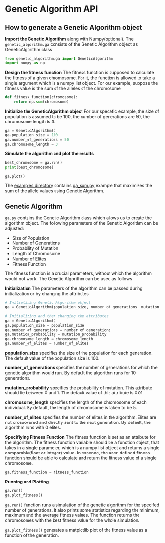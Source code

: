 # Genetic Algorithm API

## How to generate a Genetic Algorithm object

**Import the Genetic Algorithm** along with Numpy(optional). The `genetic_algorithm.ga` consists of the Genetic Algorithm object as GeneticAlgorithm class

```python
from genetic_algorithm.ga import GeneticAlgorithm
import numpy as np
```

**Design the fitness function** The fitness function is supposed to calculate the fitness of a given chromosome. For it, the function is allowed to take a single argument which is a numpy list object. For our example, suppose the fitness value is the sum of the alleles of the chromosome

```python
def fitness_function(chromosome):
	return np.sum(chromosome)
```

**Initialize the GeneticAlgorithm object** For our specefic example, the size of population is assumed to be 100, the number of generations are 50, the chromosome length is 3.

```python
ga = GeneticAlgorithm()
ga.population_size = 100
ga.number_of_generations = 50
ga.chromosome_length = 3
```

**Simulate the algorithm and plot the results**

```python
best_chromosome = ga.run()
print(best_chromosome)

ga.plot()
```

The [examples directory](./../examples) contains [ga_sum.py](./../examples/ga_sum.py) example that maximizes the sum of the allele values using Genetic Algorithm.

## Genetic Algorithm

`ga.py` contains the Genetic Algorithm class which allows us to create the algorithm object. The following parameters of the Genetic Algorithm can be adjusted:

- Size of Population
- Number of Generations
- Probability of Mutation
- Length of Chromosome
- Number of Elites
- Fitness Function

The fitness function is a crucial parameters, without which the algorithm would not work. The Genetic Algorithm can be used as follows

**Initialization** The parameters of the algorithm can be passed during initialization or by changing the attributes

```python
# Initializing Genetic Algorithm object
ga = GeneticAlgorithm(population_size, number_of_generations, mutation_probability, chromosome_length, number_of_elites)

# Initializing and then changing the attributes
ga = GeneticAlgorithm()
ga.population_size = population_size
ga.number_of_generations = number_of_generations
ga.mutation_probability = mutation_probability
ga.chromosome_length = chromosome_length
ga.number_of_elites = number_of_elites
```

**population_size** specifies the size of the population for each generation. The default value of the population size is 100.

**number_of_generations** specifies the number of generations for which the genetic algorithm would run. By default the algorithm runs for 10 generations.

**mutation_probability** specifies the probability of mutation. This attribute should lie between 0 and 1. The default value of this attribute is 0.01

**chromosome_length** specifies the length of the chromosome of each individual. By default, the length of chromosome is taken to be 5.

**number_of_elites** specifies the number of elites in the algorithm. Elites are not crossovered and directly sent to the next generation. By default, the algorithm runs with 0 elites.

**Specifiying Fitness Function** The fitness function is set as an attribute for the algorithm. The fitness function variable should be a function object, that takes in a single parameter, which is a numpy list object and returns a single comparable(float or integer) value. In essence, the user-defined fitness function should be able to calculate and return the fitness value of a single chromosome.

```python
ga.fitness_function = fitness_function
```

**Running and Plotting** 

```python
ga.run()
ga.plot_fitness()
```

`ga.run()` function runs a simulation of the genetic algorithm for the specifed number of generations. It also prints some statistics regarding the minimum, maximum and the average fitness values. The function returns the chromosomes with the best fitness value for the whole simulation.

`ga.plot_fitness()` generates a matplotlib plot of the fitness value as a function of the generation.
